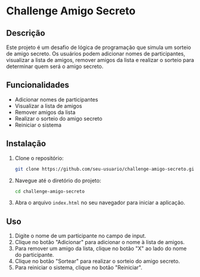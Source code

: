 # Challenge Amigo Secreto

## Descrição
Este projeto é um desafio de lógica de programação que simula um sorteio de amigo secreto. Os usuários podem adicionar nomes de participantes, visualizar a lista de amigos, remover amigos da lista e realizar o sorteio para determinar quem será o amigo secreto.

## Funcionalidades
- Adicionar nomes de participantes
- Visualizar a lista de amigos
- Remover amigos da lista
- Realizar o sorteio do amigo secreto
- Reiniciar o sistema

## Instalação
1. Clone o repositório:
    ```bash
    git clone https://github.com/seu-usuario/challenge-amigo-secreto.git
    ```
2. Navegue até o diretório do projeto:
    ```bash
    cd challenge-amigo-secreto
    ```
3. Abra o arquivo `index.html` no seu navegador para iniciar a aplicação.

## Uso
1. Digite o nome de um participante no campo de input.
2. Clique no botão "Adicionar" para adicionar o nome à lista de amigos.
3. Para remover um amigo da lista, clique no botão "X" ao lado do nome do participante.
4. Clique no botão "Sortear" para realizar o sorteio do amigo secreto.
5. Para reiniciar o sistema, clique no botão "Reiniciar".

